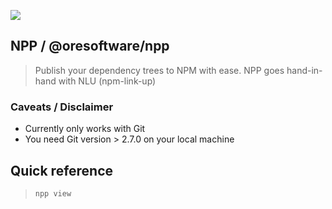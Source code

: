 
[<img src="https://img.shields.io/badge/slack-npp-yellow.svg?logo=slack">](https://oresoftware.slack.com/messages/CCAD1H94G)


## NPP / @oresoftware/npp

>
>  Publish your dependency trees to NPM with ease.
>  NPP goes hand-in-hand with NLU (npm-link-up)
>


### Caveats / Disclaimer

* Currently only works with Git
* You need Git version > 2.7.0 on your local machine


## Quick reference

>
>```bash
> npp view
>```
